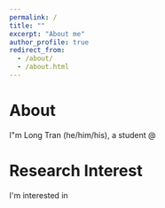 ```yaml
---
permalink: /
title: ""
excerpt: "About me"
author_profile: true
redirect_from: 
  - /about/
  - /about.html
---
```


# About
I"m Long Tran (he/him/his), a student @

# Research Interest
I'm interested in
